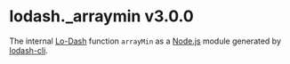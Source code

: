# lodash._arraymin v3.0.0

The internal [Lo-Dash](https://lodash.com/) function `arrayMin` as a [Node.js](http://nodejs.org/) module generated by [lodash-cli](https://www.npmjs.com/package/lodash-cli).
